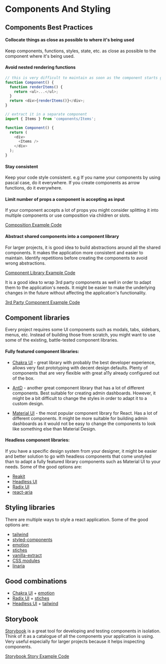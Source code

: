# Components And Styling

## Components Best Practices

#### Collocate things as close as possible to where it's being used

Keep components, functions, styles, state, etc. as close as possible to the component where it's being used.

#### Avoid nested rendering functions

```javascript
// this is very difficult to maintain as soon as the component starts growing
function Component() {
  function renderItems() {
    return <ul>...</ul>;
  }
  return <div>{renderItems()}</div>;
}

// extract it in a separate component
import { Items } from 'components/Items';

function Component() {
  return (
    <div>
      <Items />
    </div>
  );
}
```

#### Stay consistent

Keep your code style consistent. e.g If you name your components by using pascal case, do it everywhere. If you create components as arrow functions, do it everywhere.

#### Limit number of props a component is accepting as input

If your component accepts a lot of props you might consider splitting it into multiple components or use composition via children or slots.

[Composition Example Code](../src/components/Elements/ConfirmationDialog/ConfirmationDialog.tsx)

#### Abstract shared components into a component library

For larger projects, it is good idea to build abstractions around all the shared components. It makes the application more consistent and easier to maintain. Identify repetitions before creating the components to avoid wrong abstractions.

[Component Library Example Code](../src/components/Elements/Button/Button.tsx)

It is a good idea to wrap 3rd party components as well in order to adapt them to the application's needs. It might be easier to make the underlying changes in the future without affecting the application's functionality.

[3rd Party Component Example Code](../src/components/Elements/Link/Link.tsx)

## Component libraries

Every project requires some UI components such as modals, tabs, sidebars, menus, etc. Instead of building those from scratch, you might want to use some of the existing, battle-tested component libraries.

#### Fully featured component libraries:

- [Chakra UI](https://chakra-ui.com/) - great library with probably the best developer experience, allows very fast prototyping with decent design defaults. Plenty of components that are very flexible with great a11y already configured out of the box.

- [AntD](https://ant.design/) - another great component library that has a lot of different components. Best suitable for creating admin dashboards. However, it might be a bit difficult to change the styles in order to adapt it to a custom design.

- [Material UI](https://material-ui.com/) - the most popular component library for React. Has a lot of different components. It might be more suitable for building admin dashboards as it would not be easy to change the components to look like something else than Material Design.

#### Headless component libraries:

If you have a specific design system from your designer, it might be easier and better solution to go with headless components that come unstyled than to adapt a fully featured library components such as Material UI to your needs. Some of the good options are:

- [Reakit](https://reakit.io/)
- [Headless UI](https://headlessui.dev/)
- [Radix UI](https://www.radix-ui.com/)
- [react-aria](https://react-spectrum.adobe.com/react-aria/)

## Styling libraries

There are multiple ways to style a react application. Some of the good options are:

- [tailwind](https://tailwindcss.com/)
- [styled-components](https://styled-components.com/)
- [emotion](https://emotion.sh/docs/introduction)
- [stiches](https://stitches.dev/)
- [vanilla-extract](https://github.com/seek-oss/vanilla-extract)
- [CSS modules](https://github.com/css-modules/css-modules)
- [linaria](https://github.com/callstack/linaria)

## Good combinations

- [Chakra UI](https://chakra-ui.com/) + [emotion](https://emotion.sh/docs/introduction)
- [Radix UI](https://www.radix-ui.com/) + [stiches](https://stitches.dev/)
- [Headless UI](https://headlessui.dev/) + [tailwind](https://tailwindcss.com/)

## Storybook

[Storybook](https://storybook.js.org/) is a great tool for developing and testing components in isolation. Think of it as a catalogue of all the components your application is using. Very useful especially for larger projects because it helps inspecting components.

[Storybook Story Example Code](../src/components/Elements/Button/Button.stories.tsx)
